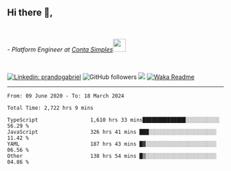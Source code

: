 <h2>Hi there  👋,</h2> </br>

<p><em>- Platform Engineer at <a href="https://contasimples.com">Conta Simples</a><img src="https://media.giphy.com/media/WUlplcMpOCEmTGBtBW/giphy.gif" width="30"> 
</em></p></br>


[![Linkedin: prandogabriel](https://img.shields.io/badge/-prandogabriel-blue?style=flat-square&logo=Linkedin&logoColor=white&link=https://www.linkedin.com/in/prandogabriel/)](https://www.linkedin.com/in/prandogabriel)
![GitHub followers](https://img.shields.io/github/followers/prandogabriel?label=Follow&style=social)
![](https://visitor-badge.glitch.me/badge?page_id=prandogabriel.prandogabriel)
[![Waka Readme](https://github.com/prandogabriel/prandogabriel/actions/workflows/update-stats.yml.yml/badge.svg)](https://github.com/prandogabriel/prandogabriel/actions/workflows/update-stats.yml.yml)

---

<!--START_SECTION:waka-->

```golang
From: 09 June 2020 - To: 18 March 2024

Total Time: 2,722 hrs 9 mins

TypeScript                 1,610 hrs 33 mins██████████████░░░░░░░░░░░   56.29 %
JavaScript                 326 hrs 41 mins ███░░░░░░░░░░░░░░░░░░░░░░   11.42 %
YAML                       187 hrs 43 mins █▓░░░░░░░░░░░░░░░░░░░░░░░   06.56 %
Other                      138 hrs 54 mins █▒░░░░░░░░░░░░░░░░░░░░░░░   04.86 %
```

<!--END_SECTION:waka-->
